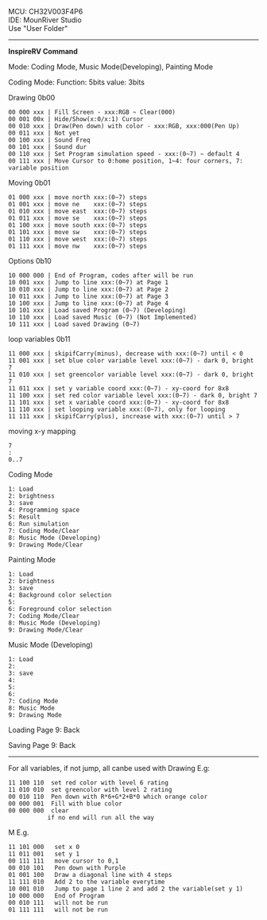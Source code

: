 MCU: CH32V003F4P6  
IDE: MounRiver Studio  
Use "User Folder"  
****

**InspireRV Command**

Mode: Coding Mode, Music Mode(Developing), Painting Mode

Coding Mode: Function: 5bits  value: 3bits

Drawing 0b00
```
00 000 xxx | Fill Screen - xxx:RGB ~ Clear(000) 
00 001 00x | Hide/Show(x:0/x:1) Cursor
00 010 xxx | Draw(Pen down) with color - xxx:RGB, xxx:000(Pen Up)
00 011 xxx | Not yet
00 100 xxx | Sound Freq
00 101 xxx | Sound dur
00 110 xxx | Set Program simulation speed - xxx:(0~7) ~ default 4
00 111 xxx | Move Cursor to 0:home position, 1~4: four corners, 7: variable position
```

Moving 0b01
```
01 000 xxx | move north xxx:(0~7) steps
01 001 xxx | move ne    xxx:(0~7) steps
01 010 xxx | move east  xxx:(0~7) steps
01 011 xxx | move se    xxx:(0~7) steps
01 100 xxx | move south xxx:(0~7) steps
01 101 xxx | move sw    xxx:(0~7) steps
01 110 xxx | move west  xxx:(0~7) steps
01 111 xxx | move nw    xxx:(0~7) steps
```

Options 0b10
```
10 000 000 | End of Program, codes after will be run
10 001 xxx | Jump to line xxx:(0~7) at Page 1
10 010 xxx | Jump to line xxx:(0~7) at Page 2
10 011 xxx | Jump to line xxx:(0~7) at Page 3
10 100 xxx | Jump to line xxx:(0~7) at Page 4
10 101 xxx | Load saved Program (0~7) (Developing)
10 110 xxx | Load saved Music (0~7) (Not Implemented)
10 111 xxx | Load saved Drawing (0~7)
```

loop variables 0b11
```
11 000 xxx | skipifCarry(minus), decrease with xxx:(0~7) until < 0
11 001 xxx | set blue color variable level xxx:(0~7) - dark 0, bright 7
11 010 xxx | set greencolor variable level xxx:(0~7) - dark 0, bright 7
11 011 xxx | set y variable coord xxx:(0~7) - xy-coord for 8x8
11 100 xxx | set red color variable level xxx:(0~7) - dark 0, bright 7
11 101 xxx | set x variable coord xxx:(0~7) - xy-coord for 8x8
11 110 xxx | set looping variable xxx:(0~7), only for looping
11 111 xxx | skipifCarry(plus), increase with xxx:(0~7) until > 7
```

moving x-y mapping
```
7
:
0..7
```

Coding Mode
```
1: Load
2: brightness
3: save
4: Programming space
5: Result
6: Run simulation
7: Coding Mode/Clear
8: Music Mode (Developing)
9: Drawing Mode/Clear
```
Painting Mode
```
1: Load
2: brightness
3: save
4: Background color selection
5: 
6: Foreground color selection
7: Coding Mode/Clear
8: Music Mode (Developing)
9: Drawing Mode/Clear
```

Music Mode (Developing)
```
1: Load
2:
3: save
4: 
5: 
6: 
7: Coding Mode
8: Music Mode
9: Drawing Mode
```

Loading Page
9: Back

Saving Page
9: Back

****
For all variables, if not jump, all canbe used with Drawing
E.g:
```
11 100 110  set red color with level 6 rating
11 010 010  set greencolor with level 2 rating
00 010 110  Pen down with R*6+G*2+B*0 which orange color
00 000 001  Fill with blue color
00 000 000  clear
           if no end will run all the way 
```
M
E.g.
```
11 101 000   set x 0
11 011 001   set y 1
00 111 111   move cursor to 0,1
00 010 101   Pen down with Purple
01 001 100   Draw a diagonal line with 4 steps
11 111 010   Add 2 to the variable everytime
10 001 010   Jump to page 1 line 2 and add 2 the variable(set y 1)
10 000 000   End of Program
00 010 111   will not be run
01 111 111   will not be run
```


